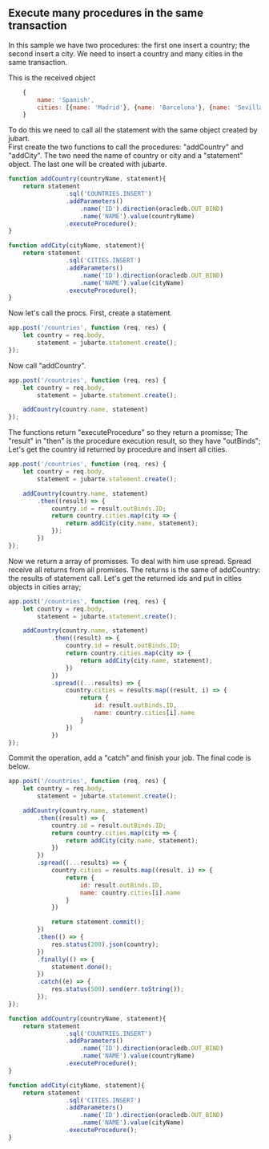 ## Execute many procedures in the same transaction

In this sample we have two procedures: 
the first one insert a country; the second insert a city. 
We need to insert a country and many cities in the same transaction.

This is the received object 

``` javascript
    {
        name: 'Spanish',
        cities: [{name: 'Madrid'}, {name: 'Barcelona'}, {name: 'Sevilla'}]
    }
```

To do this we need to call all the statement with the same object created by jubart.  
First create the two functions to call the procedures: "addCountry" and "addCity".
The two need the name of country or city and a "statement" object. The last one will be created with jubarte.

``` javascript
function addCountry(countryName, statement){
    return statement
                .sql('COUNTRIES.INSERT')
                .addParameters()
                    .name('ID').direction(oracledb.OUT_BIND)
                    .name('NAME').value(countryName)
                .executeProcedure();
}

function addCity(cityName, statement){
    return statement
                .sql('CITIES.INSERT')
                .addParameters()
                    .name('ID').direction(oracledb.OUT_BIND)
                    .name('NAME').value(cityName)
                .executeProcedure();
}
```

Now let's call the procs. First, create a statement.

``` javascript
app.post('/countries', function (req, res) {
    let country = req.body,
        statement = jubarte.statement.create();
});
```

Now call "addCountry".

``` javascript
app.post('/countries', function (req, res) {
    let country = req.body,
        statement = jubarte.statement.create();

    addCountry(country.name, statement)
});
```

The functions return "executeProcedure" so they return a promisse; The "result" in "then" is the procedure execution result, so they have "outBinds";
Let's get the country id returned by procedure and insert all cities.

``` javascript
app.post('/countries', function (req, res) {
    let country = req.body,
        statement = jubarte.statement.create();

    addCountry(country.name, statement)
        .then((result) => {
            country.id = result.outBinds.ID;
            return country.cities.map(city => {
                return addCity(city.name, statement);
            });
        })
});
```

Now we return a array of promisses. To deal with him use spread. Spread receive all returns from all promises. 
The returns is the same of addCountry: the results of statement call. Let's get the returned ids and put in cities objects in cities array;

``` javascript
app.post('/countries', function (req, res) {
    let country = req.body,
        statement = jubarte.statement.create();

    addCountry(country.name, statement)
            .then((result) => {
                country.id = result.outBinds.ID;
                return country.cities.map(city => {
                    return addCity(city.name, statement);
                })
            })
            .spread((...results) => {
                country.cities = results.map((result, i) => {
                    return {
                        id: result.outBinds.ID,
                        name: country.cities[i].name
                    } 
                })
            })
});
```

Commit the operation, add a "catch" and finish your job. The final code is below.

``` javascript
app.post('/countries', function (req, res) {
    let country = req.body,
        statement = jubarte.statement.create();

    addCountry(country.name, statement)
        .then((result) => {
            country.id = result.outBinds.ID;
            return country.cities.map(city => {
                return addCity(city.name, statement);
            })
        })
        .spread((...results) => {
            country.cities = results.map((result, i) => {
                return {
                    id: result.outBinds.ID,
                    name: country.cities[i].name
                } 
            })

            return statement.commit();
        })
        .then(() => {
            res.status(200).json(country);
        })
        .finally(() => {
            statement.done();
        })
        .catch((e) => {
            res.status(500).send(err.toString());
        });
});

function addCountry(countryName, statement){
    return statement
                .sql('COUNTRIES.INSERT')
                .addParameters()
                    .name('ID').direction(oracledb.OUT_BIND)
                    .name('NAME').value(countryName)
                .executeProcedure();
}

function addCity(cityName, statement){
    return statement
                .sql('CITIES.INSERT')
                .addParameters()
                    .name('ID').direction(oracledb.OUT_BIND)
                    .name('NAME').value(cityName)
                .executeProcedure();
}
```
